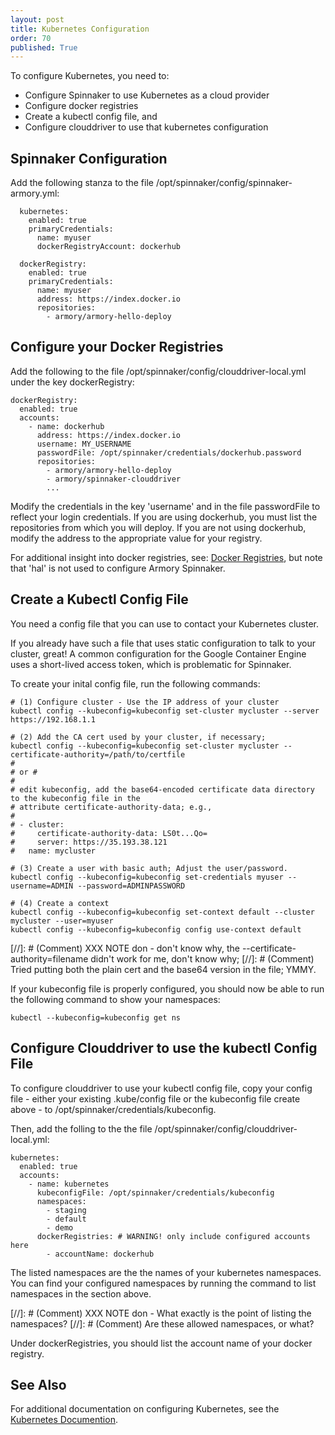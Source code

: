 ```yaml
---
layout: post
title: Kubernetes Configuration
order: 70
published: True
---
```


To configure Kubernetes, you need to:
* Configure Spinnaker to use Kubernetes as a cloud provider
* Configure docker registries
* Create a kubectl config file, and
* Configure clouddriver to use that kubernetes configuration

## Spinnaker Configuration

Add the following stanza to the file /opt/spinnaker/config/spinnaker-armory.yml:
```
  kubernetes:
    enabled: true
    primaryCredentials:
      name: myuser
      dockerRegistryAccount: dockerhub

  dockerRegistry:
    enabled: true
    primaryCredentials:
      name: myuser
      address: https://index.docker.io
      repositories:
        - armory/armory-hello-deploy
```

## Configure your Docker Registries

Add the following to the file /opt/spinnaker/config/clouddriver-local.yml under
the key dockerRegistry:
```
dockerRegistry:
  enabled: true
  accounts:
    - name: dockerhub
      address: https://index.docker.io
      username: MY_USERNAME
      passwordFile: /opt/spinnaker/credentials/dockerhub.password
      repositories:
        - armory/armory-hello-deploy
        - armory/spinnaker-clouddriver
        ...
```
Modify the credentials in the key 'username' and in the file passwordFile to reflect your login credentials.
If you are using dockerhub, you must list the repositories from which you will deploy.
If you are not using dockerhub, modify the address to the appropriate value for your registry.

For additional insight into docker registries, see: [Docker Registries](https://www.spinnaker.io/setup/providers/docker-registry/),
but note that 'hal' is not used to configure Armory Spinnaker.

## Create a Kubectl Config File

You need a config file that you can use to contact your Kubernetes cluster.

If you already have such a file that uses static configuration to talk
to your cluster, great! A common configuration for the Google Container Engine uses a short-lived access token, which
is problematic for Spinnaker.

To create your inital config file, run the following commands:
```
# (1) Configure cluster - Use the IP address of your cluster
kubectl config --kubeconfig=kubeconfig set-cluster mycluster --server https://192.168.1.1

# (2) Add the CA cert used by your cluster, if necessary;
kubectl config --kubeconfig=kubeconfig set-cluster mycluster --certificate-authority=/path/to/certfile
#
# or #
#
# edit kubeconfig, add the base64-encoded certificate data directory to the kubeconfig file in the
# attribute certificate-authority-data; e.g.,
#
# - cluster:
#     certificate-authority-data: LS0t...Qo=
#     server: https://35.193.38.121
#   name: mycluster

# (3) Create a user with basic auth; Adjust the user/password.
kubectl config --kubeconfig=kubeconfig set-credentials myuser --username=ADMIN --password=ADMINPASSWORD

# (4) Create a context
kubectl config --kubeconfig=kubeconfig set-context default --cluster mycluster --user=myuser
kubectl config --kubeconfig=kubeconfig config use-context default
```

[//]: # (Comment) XXX NOTE don - don't know why, the --certificate-authority=filename didn't work for me, don't know why;
[//]: # (Comment) Tried putting both the plain cert and the base64 version in the file; YMMY.

If your kubeconfig file is properly configured, you should now be able to run the following command
to show your namespaces:
```
kubectl --kubeconfig=kubeconfig get ns
```

## Configure Clouddriver to use the kubectl Config File

To configure clouddriver to use your  kubectl config file,
copy your config file - either your existing .kube/config file or the kubeconfig file create above - to
/opt/spinnaker/credentials/kubeconfig.

Then, add the folling to the the file /opt/spinnaker/config/clouddriver-local.yml:

```
kubernetes:
  enabled: true
  accounts:
    - name: kubernetes
      kubeconfigFile: /opt/spinnaker/credentials/kubeconfig
      namespaces:
        - staging
        - default
        - demo
      dockerRegistries: # WARNING! only include configured accounts here
        - accountName: dockerhub
```
The listed namespaces are the the names of your kubernetes namespaces. You can find your configured
namespaces by running the command to list namespaces in the section above.

[//]: # (Comment) XXX NOTE don - What exactly is the point of listing the namespaces?
[//]: # (Comment) Are these allowed namespaces, or what?

Under dockerRegistries, you should list the account name of your docker registry.

## See Also

For additional documentation on configuring Kubernetes, see the [Kubernetes Documention](https://kubernetes.io/docs/tasks/access-application-cluster/configure-access-multiple-clusters/).
